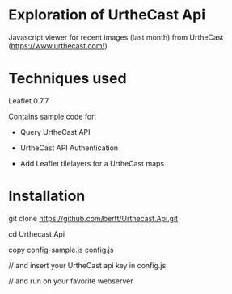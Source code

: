 # Exploration of UrtheCast Api

Javascript viewer for recent images (last month) from UrtheCast (https://www.urthecast.com/)

# Techniques used

Leaflet 0.7.7

Contains sample code for:

- Query UrtheCast API 

- UrtheCast API Authentication

- Add Leaflet tilelayers for a UrtheCast maps 

# Installation

git clone https://github.com/bertt/Urthecast.Api.git

cd Urthecast.Api 

copy config-sample.js config.js

// and insert your UrtheCast api key in config.js

// and run on your favorite webserver
